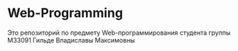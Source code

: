 # Web-Programming
Это репозиторий по предмету Web-программирования студента группы М33091 Гильде Владиславы Максимовны

